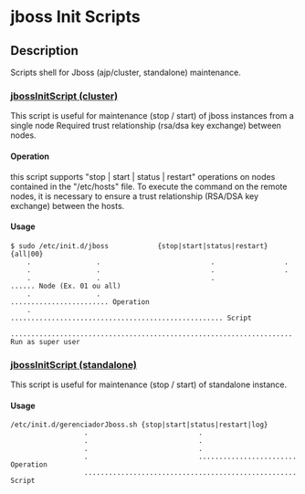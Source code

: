 
# jboss Init Scripts

## Description

Scripts shell for Jboss (ajp/cluster, standalone) maintenance.

### [jbossInitScript (cluster)](https://github.com/concrete-aecio-barreto-junior/jbossInitScripts/blob/master/jbossInitScript.cluster.sh)

This script is useful for maintenance (stop / start) of jboss instances from a single node
Required trust relationship (rsa/dsa key exchange) between nodes.

#### Operation

this script supports "stop | start | status | restart" operations on nodes contained in the "/etc/hosts" file.
To execute the command on the remote nodes, it is necessary to ensure a trust relationship (RSA/DSA key exchange) between the hosts.

#### Usage

```
$ sudo /etc/init.d/jboss            {stop|start|status|restart} {all|00}
    .                .                           .                 .
    .                .                           .                 .
    .                .                           .                 ...... Node (Ex. 01 ou all)
    .                .                           ........................ Operation
    .                .................................................... Script
    ..................................................................... Run as super user

```

### [jbossInitScript (standalone)](https://github.com/concrete-aecio-barreto-junior/jbossInitScripts/blob/master/jbossInitScript.standalone.sh)

This script is useful for maintenance (stop / start) of standalone instance.

#### Usage

```
/etc/init.d/gerenciadorJboss.sh {stop|start|status|restart|log}
                  .                           .
                  .                           .
                  .                           .
                  .                           ........................ Operation
                  .................................................... Script
```
